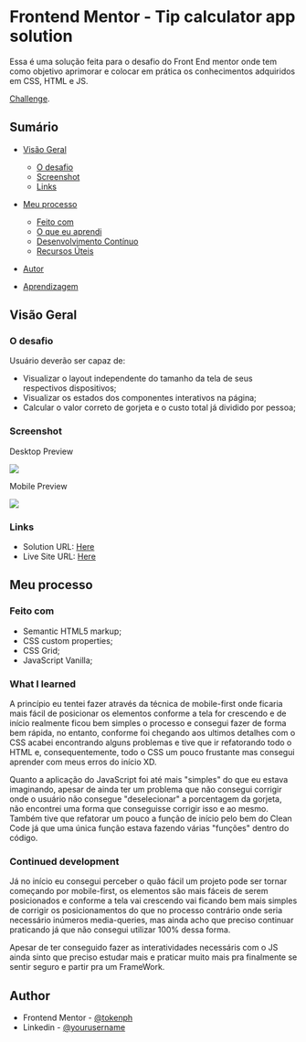 # Frontend Mentor - Tip calculator app solution

Essa é uma solução feita para o desafio do Front End mentor onde tem como objetivo aprimorar e colocar em prática os conhecimentos adquiridos em CSS, HTML e JS.

[Challenge](https://www.frontendmentor.io/challenges/tip-calculator-app-ugJNGbJUX).

## Sumário

- [Visão Geral](#overview)
  
  - [O desafio](#the-challenge)
  - [Screenshot](#screenshot)
  - [Links](#links)
  
- [Meu processo](#my-process)
  
  - [Feito com](#built-with)
  - [O que eu aprendi](#what-i-learned)
  - [Desenvolvimento Contínuo](#continued-development)
  - [Recursos Úteis](#useful-resources)
  
- [Autor](#author)

- [Aprendizagem](#acknowledgments)

  

## Visão Geral

### O desafio

Usuário deverão ser capaz de:

* Visualizar o layout independente do tamanho da tela de seus respectivos dispositivos;
* Visualizar os estados dos componentes interativos na página;
* Calcular o valor correto de gorjeta e o custo total já dividido por pessoa;

### Screenshot

Desktop Preview

![](./design/desktoppreview)

Mobile Preview

![](./design/mobilepreview)

### Links

- Solution URL: [Here](https://github.com/Tokenph/Tip-Calculator)
- Live Site URL: [Here](https://tokenph.github.io/Tip-Calculator/)

## Meu processo

### Feito com

- Semantic HTML5 markup;
- CSS custom properties;
- CSS Grid;
- JavaScript Vanilla;

### What I learned

A princípio eu tentei fazer através da técnica de mobile-first onde ficaria mais fácil de posicionar os elementos conforme a tela for crescendo e de início realmente ficou bem simples o processo e consegui fazer de forma bem rápida, no entanto, conforme foi chegando aos ultimos detalhes com o CSS acabei encontrando alguns problemas e tive que ir refatorando todo o HTML e, consequentemente, todo o CSS um pouco frustante mas consegui aprender com meus erros do início XD.

Quanto a aplicação do JavaScript foi até mais "simples" do que eu estava imaginando, apesar de ainda ter um problema que não consegui corrigir onde o usuário não consegue "deselecionar" a porcentagem da gorjeta, não encontrei uma forma que conseguisse corrigir isso e ao mesmo. Também tive que refatorar um pouco a função de início pelo bem do Clean Code já que uma única função estava fazendo várias "funções" dentro do código.

### Continued development

Já no início eu consegui perceber o quão fácil um projeto pode ser tornar começando por mobile-first, os elementos são mais fáceis de serem posicionados e conforme a tela vai crescendo vai ficando bem mais simples de corrigir os posicionamentos do que no processo contrário onde seria necessário inúmeros media-queries, mas ainda acho que preciso continuar praticando já que não consegui utilizar 100% dessa forma.

Apesar de ter conseguido fazer as interatividades necessáris com o JS ainda sinto que preciso estudar mais e praticar muito mais pra finalmente se sentir seguro e partir pra um FrameWork.

## Author

- Frontend Mentor - [@tokenph](https://www.frontendmentor.io/profile/Tokenph)
- Linkedin - [@yourusername](https://www.linkedin.com/in/mbarbosasan/)
